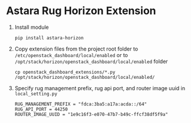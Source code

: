 # Astara Rug Horizon Extension

1. Install module

    ```
    pip install astara-horizon
    ```

2. Copy extension files from the project root folder to ```/etc/openstack_dashboard/local/enabled``` or to ```/opt/stack/horizon/openstack_dashboard/local/enabled``` folder

    ```
    cp openstack_dashboard_extensions/*.py /opt/stack/horizon/openstack_dashboard/local/enabled/
    ```

3. Specify rug management prefix, rug api port, and router image uuid in ```local_setting.py```

    ```
    RUG_MANAGEMENT_PREFIX = "fdca:3ba5:a17a:acda::/64"
    RUG_API_PORT = 44250
    ROUTER_IMAGE_UUID = "1e9c16f3-e070-47b7-b49c-ffcf38df5f9a"
    ```
